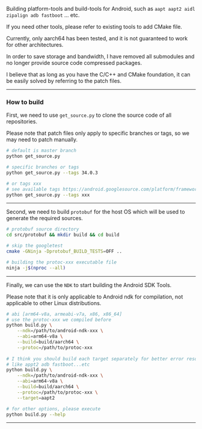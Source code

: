 Building platform-tools and build-tools for Android, such as `aapt aapt2 aidl zipalign adb fastboot` ... etc.

If you need other tools, please refer to existing tools to add CMake file.

Currently, only aarch64 has been tested, and it is not guaranteed to work for other architectures.

In order to save storage and bandwidth, I have removed all submodules and no longer provide source code compressed packages.

I believe that as long as you have the C/C++ and CMake foundation, it can be easily solved by referring to the patch files.

 **** 
 
### How to build
First, we need to use `get_source.py` to clone the source code of all repositories.

Please note that patch files only apply to specific branches or tags, so we may need to patch manually.

```bash
# default is master branch
python get_source.py

# specific branches or tags
python get_source.py --tags 34.0.3

# or tags xxx
# see available tags https://android.googlesource.com/platform/frameworks/base/+refs
python get_source.py --tags xxx

```

 **** 

Second, we need to build `protobuf` for the host OS which will be used to generate the required sources.

```bash
# protobuf source directory
cd src/protobuf && mkdir build && cd build

# skip the googletest
cmake -GNinja -Dprotobuf_BUILD_TESTS=OFF ..

# building the protoc-xxx executable file
ninja -j$(nproc --all)

```

 **** 
 
Finally, we can use the `NDK` to start building the Android SDK Tools.

Please note that it is only applicable to Android ndk for compilation, not applicable to other Linux distributions.

```bash
# abi [arm64-v8a, armeabi-v7a, x86, x86_64]
# use the protoc-xxx we compiled before
python build.py \
    --ndk=/path/to/android-ndk-xxx \
    --abi=arm64-v8a \
    --build=build/aarch64 \
    --protoc=/path/to/protoc-xxx
    
# I think you should build each target separately for better error resolution
# like appt2 adb fastboot...etc
python build.py \
    --ndk=/path/to/android-ndk-xxx \
    --abi=arm64-v8a \
    --build=build/aarch64 \
    --protoc=/path/to/protoc-xxx \
    --target=aapt2

# for other options, please execute
python build.py --help

```

 **** 
 
